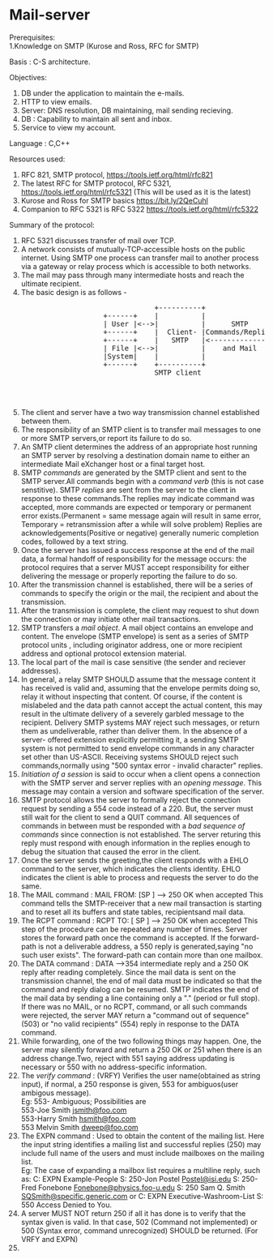 # Mail-server

Prerequisites:   
 1.Knowledge on SMTP (Kurose and Ross, RFC for SMTP)  

Basis : C-S architecture. 

Objectives:
  1. DB under the application to maintain the e-mails.
  2. HTTP to view emails.
  3. Server: DNS resolution, DB maintaining, mail sending recieving.
  4. DB : Capability to maintain all sent and inbox. 
  5. Service to view my account. 

Language : C,C++


Resources used:  
  1. RFC 821, SMTP protocol, https://tools.ietf.org/html/rfc821  
  2. The latest RFC for SMTP protocol, RFC 5321, https://tools.ietf.org/html/rfc5321  (This will be used as it is the latest) 
  3. Kurose and Ross for SMTP basics https://bit.ly/2QeCuhl
  4. Companion to RFC 5321 is RFC 5322 https://tools.ietf.org/html/rfc5322
  

Summary of the protocol:
  1. RFC 5321 discusses transfer of mail over TCP.
  2. A network consists of mutually-TCP-accessible hosts on the public internet. Using SMTP one process can transfer mail to       another process via a gateway or relay process which is accessible to both networks.
  3. The mail may pass through many intermediate hosts and reach the ultimate recipient.
  4. The basic design is as follows - 
  
  <pre>
                                  +----------+                +----------+  
                      +------+    |          |                |          |  
                      | User |<-->|          |      SMTP      |          |  
                      +------+    |  Client- |Commands/Replies| Server-  |  
                      +------+    |   SMTP   |<-------------->|    SMTP  |    +------+  
                      | File |<-->|          |    and Mail    |          |<-->| File |  
                      |System|    |          |                |          |    |System|  
                      +------+    +----------+                +----------+    +------+  
                                  SMTP client                SMTP server  
                                
      
  </pre>
                     
   5. The client and server have a two way transmission channel established between them.
   6. The responsibility of an SMTP client is to transfer mail messages to one or more SMTP servers,or report its failure to do so.
   7. An SMTP client determines the address of an appropriate host running an SMTP server by resolving a destination domain name to either an intermediate Mail eXchanger host or a final target host.
   8. SMTP *commands* are generated by the SMTP client and sent to the SMTP server.All commands begin with a *command verb* (this is not case senstitive). SMTP *replies* are sent from the server to the client in response to these commands.The replies may indicate command was accepted, more commands are expected or temporary or permanent error exists.(Permanent = same message again will result in same error, Temporary = retransmission after a while will solve problem) Replies are acknowledgements(Positive or negative) generally numeric completion codes, followed by a text string.  
   9. Once the server has issued a success response at the end of the mail data, a formal handoff of responsibility for the message occurs: the protocol requires that a server MUST accept responsibility for either delivering the message or properly reporting the failure to do so.
   10. After the transmission channel is established, there will be a series of commands to specify the origin or the mail, the recipient and about the transmission. 
   11. After the transmission is complete, the client may request to shut down the connection or may initiate other mail transactions.
   12. SMTP transfers a *mail object*. A mail object contains an envelope and content. The envelope (SMTP envelope) is sent as a series of SMTP protocol units , including originator address, one or more recipient address and optional protocol extension material.
   13. The local part of the mail is case sensitive (the sender and reciever addresses).
   14. In general, a relay SMTP SHOULD assume that the message content it has received is valid and, assuming that the envelope permits doing so, relay it without inspecting that content.  Of course, if the content is mislabeled and the data path cannot accept the actual content, this may result in the ultimate delivery of a severely garbled message to the recipient. Delivery SMTP systems MAY reject such messages, or return them as undeliverable, rather than deliver them.  In the absence of a server- offered extension explicitly permitting it, a sending SMTP system is not permitted to send envelope commands in any character set other than US-ASCII.  Receiving systems SHOULD reject such commands,normally using "500 syntax error - invalid character" replies.
   15. _Initiation of a session_ is said to occur when a client opens a connection with the  SMTP server and server replies with an _opening message_. This message may contain a version and software specification of the server.
   16. SMTP protocol allows the server to formally reject the connection request by sending a 554 code instead of a 220. But, the server must still wait for the client to send a QUIT command. All sequences of commands in between must be responded with a _bad sequence of commands_ since connection is not established. The server returing this reply must respond with enough information in the replies enough to debug the situation that caused the error in the client.
   17. Once the server sends the greeting,the client responds with a EHLO command to the server, which indicates the clients identity. EHLO indicates the client is able to process and requests the server to do the same. 
   18. The MAIL command : MAIL FROM:<reverse-path> [SP <mail-parameters> ] <CRLF>   --> 250 OK when accepted
This command tells the SMTP-receiver that a new mail transaction is starting and to reset all its buffers and state tables, recipientsand mail data. 
   19. The RCPT command : RCPT TO:<forward-path> [ SP <rcpt-parameters> ] <CRLF>    --> 250 OK when accepted
This step of the procedure can be repeated any number of times. Server stores the forward path once the command is accepted. If the forward-path is not a deliverable address, a 550 reply is generated,saying "no such user exists". The forward-path can contain more than one mailbox.
   20. The DATA command : DATA <CRLF>   -->354 intermediate reply and a 250 OK reply after reading completely.
Since the mail data is sent on the transmission channel, the end of mail data must be indicated so that the command and reply dialog can be resumed.  SMTP indicates the end of the mail data by sending a line containing only a "." (period or full stop).
   If there was no MAIL, or no RCPT, command, or all such commands were rejected, the server MAY return a "command out of sequence" (503) or    "no valid recipients" (554) reply in response to the DATA command. 
   21. While forwarding, one of the two following things may happen. One, the server may silently forward and return a 250 OK or 251 when there is an address change.Two, reject with 551 saying address updating is necessary or 550 with no address-specific information.
   22. The _verify command_ : (VRFY) Verifies the user name(obtained as string input), if normal, a 250 response is given, 553 for ambiguos(user ambigous message).
      <br>  Eg: 553- Ambiguous; Possibilities are
      <br>  553-Joe Smith <jsmith@foo.com>
      <br>  553-Harry Smith <hsmith@foo.com>
      <br>  553 Melvin Smith <dweep@foo.com>
   23. The EXPN command : Used to obtain the content of the mailing list. Here the input string identifies a mailing list and successful replies (250) may include full name of the users and must include mailboxes on the mailing list.  
        Eg: The case of expanding a mailbox list requires a multiline reply, such as:
            C: EXPN Example-People
            S: 250-Jon Postel <Postel@isi.edu>
            S: 250-Fred Fonebone <Fonebone@physics.foo-u.edu>
            S: 250 Sam Q. Smith <SQSmith@specific.generic.com>
                       or
            C: EXPN Executive-Washroom-List
            S: 550 Access Denied to You.
   24. A server MUST NOT return 250 if all it has done is to verify that the syntax given is valid.  In that case, 502 (Command not implemented) or 500 (Syntax error, command unrecognized) SHOULD be returned. (For VRFY and EXPN)
   25.  
